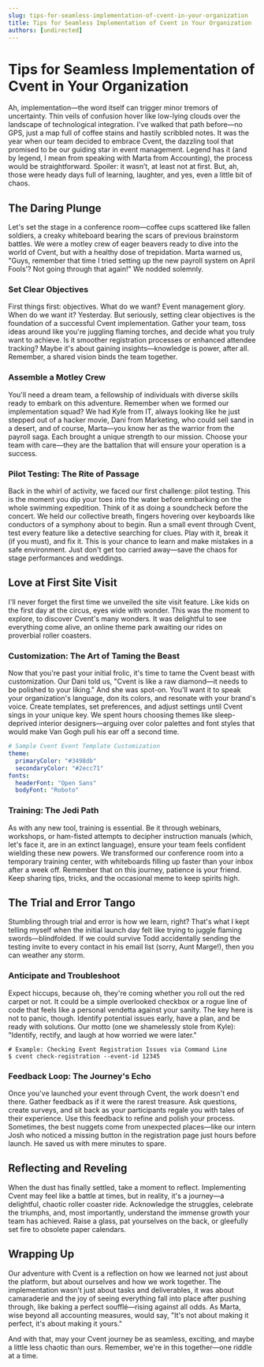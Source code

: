 ```yaml
---
slug: tips-for-seamless-implementation-of-cvent-in-your-organization
title: Tips for Seamless Implementation of Cvent in Your Organization
authors: [undirected]
---
```



# Tips for Seamless Implementation of Cvent in Your Organization

Ah, implementation—the word itself can trigger minor tremors of uncertainty. Thin veils of confusion hover like low-lying clouds over the landscape of technological integration. I've walked that path before—no GPS, just a map full of coffee stains and hastily scribbled notes. It was the year when our team decided to embrace Cvent, the dazzling tool that promised to be our guiding star in event management. Legend has it (and by legend, I mean from speaking with Marta from Accounting), the process would be straightforward. Spoiler: it wasn’t, at least not at first. But, ah, those were heady days full of learning, laughter, and yes, even a little bit of chaos.

## The Daring Plunge

Let's set the stage in a conference room—coffee cups scattered like fallen soldiers, a creaky whiteboard bearing the scars of previous brainstorm battles. We were a motley crew of eager beavers ready to dive into the world of Cvent, but with a healthy dose of trepidation. Marta warned us, "Guys, remember that time I tried setting up the new payroll system on April Fools’? Not going through that again!" We nodded solemnly.

### Set Clear Objectives

First things first: objectives. What do we want? Event management glory. When do we want it? Yesterday. But seriously, setting clear objectives is the foundation of a successful Cvent implementation. Gather your team, toss ideas around like you're juggling flaming torches, and decide what you truly want to achieve. Is it smoother registration processes or enhanced attendee tracking? Maybe it's about gaining insights—knowledge is power, after all. Remember, a shared vision binds the team together.

### Assemble a Motley Crew

You'll need a dream team, a fellowship of individuals with diverse skills ready to embark on this adventure. Remember when we formed our implementation squad? We had Kyle from IT, always looking like he just stepped out of a hacker movie, Dani from Marketing, who could sell sand in a desert, and of course, Marta—you know her as the warrior from the payroll saga. Each brought a unique strength to our mission. Choose your team with care—they are the battalion that will ensure your operation is a success.

### Pilot Testing: The Rite of Passage

Back in the whirl of activity, we faced our first challenge: pilot testing. This is the moment you dip your toes into the water before embarking on the whole swimming expedition. Think of it as doing a soundcheck before the concert. We held our collective breath, fingers hovering over keyboards like conductors of a symphony about to begin. Run a small event through Cvent, test every feature like a detective searching for clues. Play with it, break it (if you must), and fix it. This is your chance to learn and make mistakes in a safe environment. Just don't get too carried away—save the chaos for stage performances and weddings.

## Love at First Site Visit

I'll never forget the first time we unveiled the site visit feature. Like kids on the first day at the circus, eyes wide with wonder. This was the moment to explore, to discover Cvent's many wonders. It was delightful to see everything come alive, an online theme park awaiting our rides on proverbial roller coasters.

### Customization: The Art of Taming the Beast

Now that you're past your initial frolic, it's time to tame the Cvent beast with customization. Our Dani told us, "Cvent is like a raw diamond—it needs to be polished to your liking." And she was spot-on. You'll want it to speak your organization's language, don its colors, and resonate with your brand's voice. Create templates, set preferences, and adjust settings until Cvent sings in your unique key. We spent hours choosing themes like sleep-deprived interior designers—arguing over color palettes and font styles that would make Van Gogh pull his ear off a second time.

```yaml
# Sample Cvent Event Template Customization
theme:
  primaryColor: "#3498db"
  secondaryColor: "#2ecc71"
fonts:
  headerFont: "Open Sans"
  bodyFont: "Roboto"
```

### Training: The Jedi Path

As with any new tool, training is essential. Be it through webinars, workshops, or ham-fisted attempts to decipher instruction manuals (which, let's face it, are in an extinct language), ensure your team feels confident wielding these new powers. We transformed our conference room into a temporary training center, with whiteboards filling up faster than your inbox after a week off. Remember that on this journey, patience is your friend. Keep sharing tips, tricks, and the occasional meme to keep spirits high.

## The Trial and Error Tango

Stumbling through trial and error is how we learn, right? That's what I kept telling myself when the initial launch day felt like trying to juggle flaming swords—blindfolded. If we could survive Todd accidentally sending the testing invite to every contact in his email list (sorry, Aunt Marge!), then you can weather any storm.

### Anticipate and Troubleshoot

Expect hiccups, because oh, they're coming whether you roll out the red carpet or not. It could be a simple overlooked checkbox or a rogue line of code that feels like a personal vendetta against your sanity. The key here is not to panic, though. Identify potential issues early, have a plan, and be ready with solutions. Our motto (one we shamelessly stole from Kyle): "Identify, rectify, and laugh at how worried we were later."

```shell
# Example: Checking Event Registration Issues via Command Line
$ cvent check-registration --event-id 12345
```

### Feedback Loop: The Journey's Echo

Once you've launched your event through Cvent, the work doesn't end there. Gather feedback as if it were the rarest treasure. Ask questions, create surveys, and sit back as your participants regale you with tales of their experience. Use this feedback to refine and polish your process. Sometimes, the best nuggets come from unexpected places—like our intern Josh who noticed a missing button in the registration page just hours before launch. He saved us with mere minutes to spare.

## Reflecting and Reveling

When the dust has finally settled, take a moment to reflect. Implementing Cvent may feel like a battle at times, but in reality, it's a journey—a delightful, chaotic roller coaster ride. Acknowledge the struggles, celebrate the triumphs, and, most importantly, understand the immense growth your team has achieved. Raise a glass, pat yourselves on the back, or gleefully set fire to obsolete paper calendars.

## Wrapping Up

Our adventure with Cvent is a reflection on how we learned not just about the platform, but about ourselves and how we work together. The implementation wasn't just about tasks and deliverables, it was about camaraderie and the joy of seeing everything fall into place after pushing through, like baking a perfect soufflé—rising against all odds. As Marta, wise beyond all accounting measures, would say, "It's not about making it perfect, it's about making it yours."

And with that, may your Cvent journey be as seamless, exciting, and maybe a little less chaotic than ours. Remember, we're in this together—one riddle at a time.